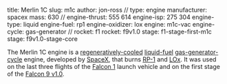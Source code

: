 title: Merlin 1C
slug: m1c
author: jon-ross
//
type: engine
manufacturer: spacex
mass: 630
//
engine-thrust: 555 614
engine-isp: 275 304
engine-type: liquid
engine-fuel: rp1
engine-oxidizer: lox
engine: m1c-vac
engine-cycle: gas-generator
//
rocket: f1
rocket: f9v1.0
stage: f1-stage-first-m1c
stage: f9v1.0-stage-core

The Merlin 1C engine is a [regeneratively-cooled](term)
[liquid-fuel](term) [gas-generator-cycle](term) engine, developed by
[SpaceX](term), that burns [RP-1](term) and [LOx](term). It was used
on the last three flights of the [Falcon 1](term) launch vehicle and
on the first stage of the [Falcon 9 v1.0](term).
